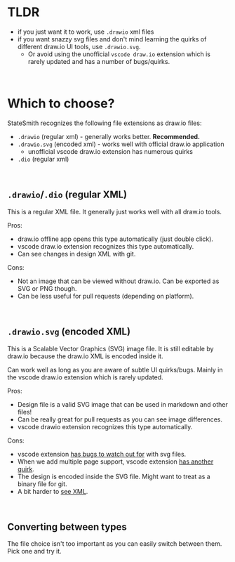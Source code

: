 # TLDR
* if you just want it to work, use `.drawio` xml files
* if you want snazzy svg files and don't mind learning the quirks of different draw.io UI tools, use `.drawio.svg`.
    * Or avoid using the unofficial `vscode draw.io` extension which is rarely updated and has a number of bugs/quirks.

<br>


# Which to choose?

StateSmith recognizes the following file extensions as draw.io files:
* `.drawio` (regular xml) - generally works better. **Recommended.**
* `.drawio.svg` (encoded xml) - works well with official draw.io application
    * unofficial vscode draw.io extension has numerous quirks
* `.dio` (regular xml)


<br>

## `.drawio`/`.dio` (regular XML)
This is a regular XML file. It generally just works well with all draw.io tools.

Pros:
* draw.io offline app opens this type automatically (just double click).
* vscode draw.io extension recognizes this type automatically.
* Can see changes in design XML with git.

Cons:
* Not an image that can be viewed without draw.io. Can be exported as SVG or PNG though.
* Can be less useful for pull requests (depending on platform).

<br>

## `.drawio.svg` (encoded XML)
This is a Scalable Vector Graphics (SVG) image file. It is still editable by draw.io because the draw.io XML is encoded inside it.

Can work well as long as you are aware of subtle UI quirks/bugs. Mainly in the vscode draw.io extension which is rarely updated.

Pros:
* Design file is a valid SVG image that can be used in markdown and other files!
* Can be really great for pull requests as you can see image differences.
* vscode drawio extension recognizes this type automatically.

Cons:
* vscode extension [has bugs to watch out for](https://github.com/StateSmith/StateSmith-drawio-plugin/issues/25) with svg files.
* When we add multiple page support, vscode extension [has another quirk](https://github.com/StateSmith/StateSmith/issues/380).
* The design is encoded inside the SVG file. Might want to treat as a binary file for git.
* A bit harder to [see XML](https://drawio-app.com/blog/extracting-the-xml-from-mxfiles/).


<br>

## Converting between types
The file choice isn't too important as you can easily switch between them. Pick one and try it.

